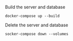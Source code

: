 Build the server and database
    
    docker-compose up --build

Delete the server and database
    
    socker-compose down --volumes

